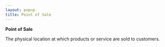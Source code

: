 ```yaml
---
layout: popup
title: Point of Sale
---
```



**Point of Sale**


The physical location at which products or service are sold to customers.
